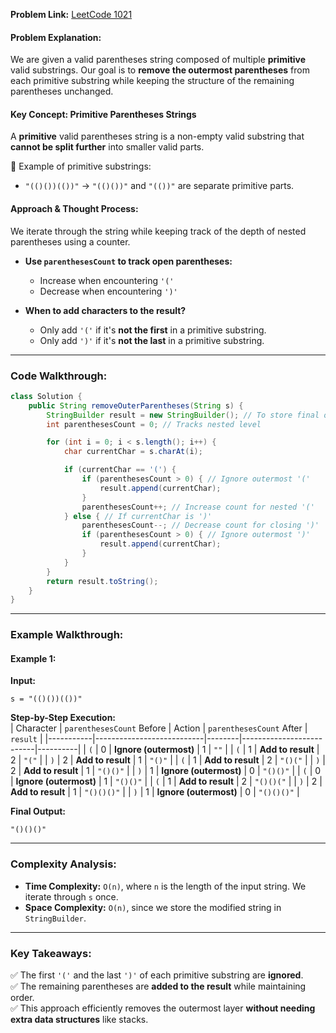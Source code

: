 **Problem Link:** [LeetCode 1021](https://leetcode.com/problems/remove-outermost-parentheses/)  

#### **Problem Explanation:**  
We are given a valid parentheses string composed of multiple **primitive** valid substrings. Our goal is to **remove the outermost parentheses** from each primitive substring while keeping the structure of the remaining parentheses unchanged.  

#### **Key Concept: Primitive Parentheses Strings**  
A **primitive** valid parentheses string is a non-empty valid substring that **cannot be split further** into smaller valid parts.  

🔹 Example of primitive substrings:  
- `"(()())(())"` → `"(()())"` and `"(())"` are separate primitive parts.  

#### **Approach & Thought Process:**  
We iterate through the string while keeping track of the depth of nested parentheses using a counter.  

- **Use `parenthesesCount` to track open parentheses:**  
  - Increase when encountering `'('`  
  - Decrease when encountering `')'`  

- **When to add characters to the result?**  
  - Only add `'('` if it's **not the first** in a primitive substring.  
  - Only add `')'` if it's **not the last** in a primitive substring.  

---

### **Code Walkthrough:**  
```java
class Solution {
    public String removeOuterParentheses(String s) {
        StringBuilder result = new StringBuilder(); // To store final output
        int parenthesesCount = 0; // Tracks nested level

        for (int i = 0; i < s.length(); i++) {
            char currentChar = s.charAt(i);

            if (currentChar == '(') {
                if (parenthesesCount > 0) { // Ignore outermost '('
                    result.append(currentChar);
                }
                parenthesesCount++; // Increase count for nested '('
            } else { // If currentChar is ')'
                parenthesesCount--; // Decrease count for closing ')'
                if (parenthesesCount > 0) { // Ignore outermost ')'
                    result.append(currentChar);
                }
            }
        }
        return result.toString();
    }
}
```

---

### **Example Walkthrough:**  
#### **Example 1:**  
**Input:**  
```text
s = "(()())(())"
```
**Step-by-Step Execution:**  
| Character | `parenthesesCount` Before | Action | `parenthesesCount` After | `result` |
|-----------|---------------------------|--------|--------------------------|----------|
| `(` | 0 | **Ignore (outermost)** | 1 | `""` |
| `(` | 1 | **Add to result** | 2 | `"("` |
| `)` | 2 | **Add to result** | 1 | `"()"` |
| `(` | 1 | **Add to result** | 2 | `"()("` |
| `)` | 2 | **Add to result** | 1 | `"()()"` |
| `)` | 1 | **Ignore (outermost)** | 0 | `"()()"` |
| `(` | 0 | **Ignore (outermost)** | 1 | `"()()"` |
| `(` | 1 | **Add to result** | 2 | `"()()("` |
| `)` | 2 | **Add to result** | 1 | `"()()()"` |
| `)` | 1 | **Ignore (outermost)** | 0 | `"()()()"` |

**Final Output:**  
```text
"()()()"
```

---

### **Complexity Analysis:**  
- **Time Complexity:** `O(n)`, where `n` is the length of the input string. We iterate through `s` once.  
- **Space Complexity:** `O(n)`, since we store the modified string in `StringBuilder`.  

---

### **Key Takeaways:**  
✅ The first `'('` and the last `')'` of each primitive substring are **ignored**.  
✅ The remaining parentheses are **added to the result** while maintaining order.  
✅ This approach efficiently removes the outermost layer **without needing extra data structures** like stacks.  